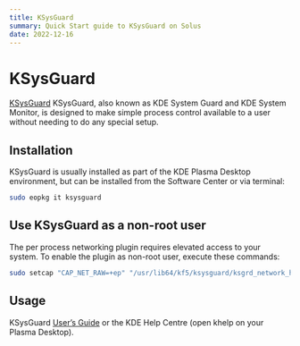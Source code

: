 ```yaml
---
title: KSysGuard
summary: Quick Start guide to KSysGuard on Solus
date: 2022-12-16
---
```


# KSysGuard

[KSysGuard](https://userbase.kde.org/KSysGuard) KSysGuard, also known as KDE System Guard and KDE System Monitor, is designed to make simple process control available to a user without needing to do any special setup.

## Installation

KSysGuard is usually installed as part of the KDE Plasma Desktop environment, but can be installed from the Software Center or via terminal:

```bash
sudo eopkg it ksysguard
```

## Use KSysGuard as a non-root user

The per process networking plugin requires elevated access to your system. To enable the plugin as non-root user, execute these commands:

```bash
sudo setcap "CAP_NET_RAW=+ep" "/usr/lib64/kf5/ksysguard/ksgrd_network_helper"
```

## Usage

KSysGuard [User’s Guide](https://userbase.kde.org/KSysGuard) or the KDE Help Centre (open khelp on your Plasma Desktop).
